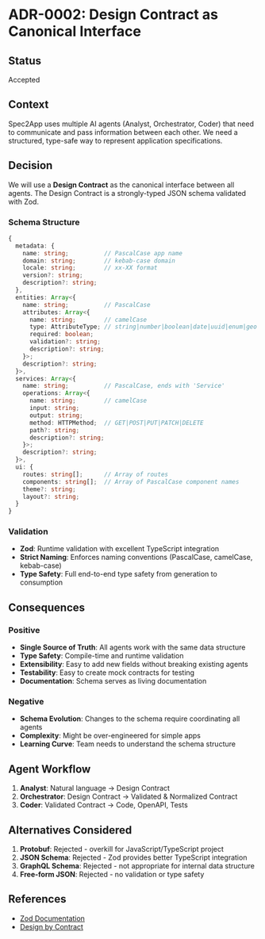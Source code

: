 # ADR-0002: Design Contract as Canonical Interface

## Status

Accepted

## Context

Spec2App uses multiple AI agents (Analyst, Orchestrator, Coder) that need to communicate and pass information between each other. We need a structured, type-safe way to represent application specifications.

## Decision

We will use a **Design Contract** as the canonical interface between all agents. The Design Contract is a strongly-typed JSON schema validated with Zod.

### Schema Structure

```typescript
{
  metadata: {
    name: string;          // PascalCase app name
    domain: string;        // kebab-case domain
    locale: string;        // xx-XX format
    version?: string;
    description?: string;
  },
  entities: Array<{
    name: string;          // PascalCase
    attributes: Array<{
      name: string;        // camelCase
      type: AttributeType; // string|number|boolean|date|uuid|enum|geo
      required: boolean;
      validation?: string;
      description?: string;
    }>;
    description?: string;
  }>,
  services: Array<{
    name: string;          // PascalCase, ends with 'Service'
    operations: Array<{
      name: string;        // camelCase
      input: string;
      output: string;
      method: HTTPMethod;  // GET|POST|PUT|PATCH|DELETE
      path?: string;
      description?: string;
    }>;
    description?: string;
  }>,
  ui: {
    routes: string[];      // Array of routes
    components: string[];  // Array of PascalCase component names
    theme?: string;
    layout?: string;
  }
}
```

### Validation

- **Zod**: Runtime validation with excellent TypeScript integration
- **Strict Naming**: Enforces naming conventions (PascalCase, camelCase, kebab-case)
- **Type Safety**: Full end-to-end type safety from generation to consumption

## Consequences

### Positive

- **Single Source of Truth**: All agents work with the same data structure
- **Type Safety**: Compile-time and runtime validation
- **Extensibility**: Easy to add new fields without breaking existing agents
- **Testability**: Easy to create mock contracts for testing
- **Documentation**: Schema serves as living documentation

### Negative

- **Schema Evolution**: Changes to the schema require coordinating all agents
- **Complexity**: Might be over-engineered for simple apps
- **Learning Curve**: Team needs to understand the schema structure

## Agent Workflow

1. **Analyst**: Natural language → Design Contract
2. **Orchestrator**: Design Contract → Validated & Normalized Contract
3. **Coder**: Validated Contract → Code, OpenAPI, Tests

## Alternatives Considered

1. **Protobuf**: Rejected - overkill for JavaScript/TypeScript project
2. **JSON Schema**: Rejected - Zod provides better TypeScript integration
3. **GraphQL Schema**: Rejected - not appropriate for internal data structure
4. **Free-form JSON**: Rejected - no validation or type safety

## References

- [Zod Documentation](https://zod.dev/)
- [Design by Contract](https://en.wikipedia.org/wiki/Design_by_contract)

